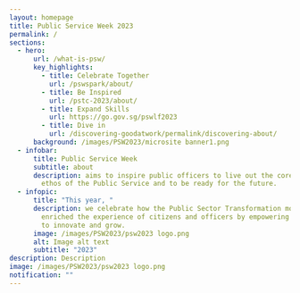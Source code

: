 ```yaml
---
layout: homepage
title: Public Service Week 2023
permalink: /
sections:
  - hero:
      url: /what-is-psw/
      key_highlights:
        - title: Celebrate Together
          url: /pswspark/about/
        - title: Be Inspired
          url: /pstc-2023/about/
        - title: Expand Skills
          url: https://go.gov.sg/pswlf2023
        - title: Dive in
          url: /discovering-goodatwork/permalink/discovering-about/
      background: /images/PSW2023/microsite banner1.png
  - infobar:
      title: Public Service Week
      subtitle: about
      description: aims to inspire public officers to live out the core values and
        ethos of the Public Service and to be ready for the future.
  - infopic:
      title: "This year, "
      description: we celebrate how the Public Sector Transformation movement has
        enriched the experience of citizens and officers by empowering officers
        to innovate and grow.
      image: /images/PSW2023/psw2023 logo.png
      alt: Image alt text
      subtitle: "2023"
description: Description
image: /images/PSW2023/psw2023 logo.png
notification: ""
---
```

